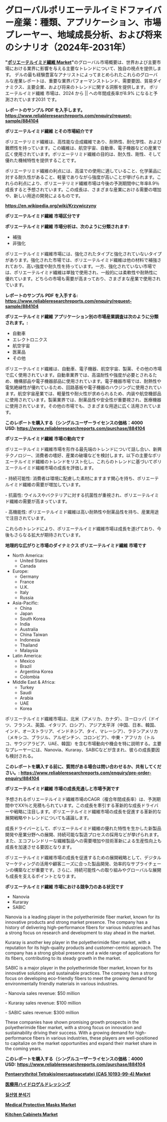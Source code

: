 <p><h1>グローバルポリエーテルイミドファイバー産業：種類、アプリケーション、市場プレーヤー、地域成長分析、および将来のシナリオ（2024年-2031年）</h1></p><p><strong>"<a href="https://www.reliableresearchreports.com/polyetherimide-fibre-r884104">ポリエーテルイミド繊維 Market</a>"</strong>のグローバル市場概要は、世界および主要市場における業界に影響を与える主要なトレンドについて、独自の視点を提供します。 デルの最も経験豊富なアナリストによってまとめられたこれらのグローバルな産業レポートは、重要な業界パフォーマンストレンド、需要要因、貿易ダイナミクス、主要企業、および将来のトレンドに関する洞察を提供します。 ポリエーテルイミド繊維 市場は、2024 から || への年間成長率が8.9% になると予測されています2031 です。</p>
<p><strong>レポートのサンプル PDF を入手します。</strong><strong><a href="https://www.reliableresearchreports.com/enquiry/request-sample/884104">https://www.reliableresearchreports.com/enquiry/request-sample/884104</a></strong></p>
<p><strong>ポリエーテルイミド繊維 とその市場紹介です</strong></p>
<p><p>ポリエーテリミド繊維は、高性能な合成繊維であり、耐熱性、耐化学性、および難燃性を持っています。この繊維は、航空宇宙、自動車、電子機器などの産業で広く使用されています。ポリエーテリミド繊維の目的は、耐久性、剛性、そして優れた機械特性を提供することです。</p><p>ポリエーテリミド繊維の利点には、高温での使用に適していること、化学薬品に対する耐久性があること、軽量でありながら強度が高いことが挙げられます。これらの利点により、ポリエーテリミド繊維市場は今後の予測期間中に年率8.9％成長すると予想されています。この成長は、さまざまな産業における需要の増加や、新しい用途の開発によるものです。</p><a href="https://en.wikipedia.org/wiki/Krzywiczyny"></a></p>
<p><strong><a href="https://en.wikipedia.org/wiki/Krzywiczyny">https://en.wikipedia.org/wiki/Krzywiczyny</a></strong></p>
<p><strong>ポリエーテルイミド繊維&nbsp;市場区分です</strong><strong></strong></p>
<p><strong>ポリエーテルイミド繊維 市場分析は、次のように分類されます:</strong>&nbsp;</p>
<p><ul><li>補強</li><li>非強化</li></ul></p>
<p><p>ポリエーテルイミド繊維市場には、強化されたタイプと強化されていないタイプがあります。強化された市場では、ポリエーテルイミド繊維は他の材料で補強されており、高い強度や耐久性を持っています。一方、強化されていない市場では、ポリエーテルイミド繊維は単独で使用され、一般的には柔軟性や耐熱性に優れています。どちらの市場も需要が高まっており、さまざまな産業で使用されています。</p></p>
<p><strong>レポートのサンプル PDF を入手する: <a href="https://www.reliableresearchreports.com/enquiry/request-sample/884104">https://www.reliableresearchreports.com/enquiry/request-sample/884104</a></strong></p>
<p><strong> ポリエーテルイミド繊維 アプリケーション別の市場産業調査は次のように分類されます。:</strong></p>
<p><ul><li>自動車</li><li>エレクトロニクス</li><li>航空宇宙</li><li>医薬品</li><li>その他</li></ul></p>
<p><p>ポリエーテルイミド繊維は、自動車、電子機器、航空宇宙、製薬、その他の市場で広く使用されています。自動車業界では、高温耐性や強度が必要とされるため、機構部品や電子機器部品に使用されています。電子機器市場では、耐熱性や電気絶縁性が優れているため、回路基板や電子機器のハウジングに使用されています。航空宇宙産業では、軽量性や耐火性が求められるため、内装や航空機部品に使用されています。製薬業界では、耐薬品性や安全性が重要視され、医療機器に使用されています。その他の市場でも、さまざまな用途に広く活用されています。</p></p>
<p><strong>このレポートを購入する（シングルユーザーライセンスの価格：4000 USD:</strong><strong>&nbsp;<a href="https://www.reliableresearchreports.com/purchase/884104">https://www.reliableresearchreports.com/purchase/884104</a></strong></p>
<p><strong>ポリエーテルイミド繊維 市場の動向です</strong></p>
<p><p>ポリエーテルイミド繊維市場を形作る最先端のトレンドについて話し合い、新興テクノロジー、消費者の嗜好、産業の破壊などを検討します。以下の主要なポリエーテルイミド繊維のトレンドをリスト化し、これらのトレンドに基づいてポリエーテルイミド繊維市場の成長を評価します。</p><p>- 持続可能性: 消費者は環境に配慮した素材にますます関心を持ち、ポリエーテルイミド繊維の需要が増加しています。</p><p>- 抗菌性: ウイルスやバクテリアに対する抗菌性が重視され、ポリエーテルイミド繊維の需要が高まっています。</p><p>- 高機能性: ポリエーテルイミド繊維は高い耐熱性や耐薬品性を持ち、産業用途で注目されています。</p><p>これらのトレンドにより、ポリエーテルイミド繊維市場は成長を遂げており、今後もさらなる拡大が期待されています。</p></p>
<p><strong>地理的な広がりと市場のダイナミクス ポリエーテルイミド繊維 市場です</strong></p>
<p><ul>
    <li>
        North America:
        <ul>
            <li>United States</li>
            <li>Canada</li>
        </ul>
    </li>
    <li>
        Europe:
        <ul>
            <li>Germany</li>
            <li>France</li>
            <li>U.K.</li>
            <li>Italy</li>
            <li>Russia</li>
        </ul>
    </li>
    <li>
        Asia-Pacific:
        <ul>
            <li>China</li>
            <li>Japan</li>
            <li>South Korea</li>
            <li>India</li>
            <li>Australia</li>
            <li>China Taiwan</li>
            <li>Indonesia</li>
            <li>Thailand</li>
            <li>Malaysia</li>
        </ul>
    </li>
    <li>
        Latin America:
        <ul>
            <li>Mexico</li>
            <li>Brazil</li>
            <li>Argentina Korea</li>
            <li>Colombia</li>
        </ul>
    </li>
    <li>
        Middle East & Africa:
        <ul>
            <li>Turkey</li>
            <li>Saudi</li>
            <li>Arabia</li>
            <li>UAE</li>
            <li>Korea</li>
        </ul>
    </li>
    </ul></p>
<p><p>ポリエーテルイミド繊維市場は、北米（アメリカ、カナダ）、ヨーロッパ（ドイツ、フランス、英国、イタリア、ロシア）、アジア太平洋（中国、日本、韓国、インド、オーストラリア、インドネシア、タイ、マレーシア）、ラテンアメリカ（メキシコ、ブラジル、アルゼンチン、コロンビア）、中東・アフリカ（トルコ、サウジアラビア、UAE、韓国）を含む市場動向や機会を特に説明する。主要なプレーヤーには、Nanovia、Kuraray、SABICなどが含まれ、彼らの成長要因も検討される。</p></p>
<p><strong>このレポートを購入する前に、質問がある場合は問い合わせるか、共有してください。:&nbsp;<a href="https://www.reliableresearchreports.com/enquiry/pre-order-enquiry/884104">https://www.reliableresearchreports.com/enquiry/pre-order-enquiry/884104</a></strong></p>
<p><strong>ポリエーテルイミド繊維 市場の成長見通しと市場予測です</strong></p>
<p><p>予想されるポリエーテルイミド繊維市場のCAGR（複合年間成長率）は、予測期間中でXX％と見積もられています。この成長を牽引する革新的な成長ドライバーや戦略に注目します。ポリエーテルイミド繊維市場の成長を促進する革新的な展開戦略やトレンドについても議論します。</p><p>成長ドライバーとして、ポリエーテルイミド繊維の優れた特性を生かした新製品開発や産業分野への展開、持続可能な製造プロセスの採用などが挙げられます。また、エコフレンドリーな繊維製品への需要増加や技術革新による生産性向上も成長を加速させる要因となります。</p><p>ポリエーテルイミド繊維市場の成長を促進するための展開戦略として、デジタルマーケティングの活用や顧客ニーズに合った製品開発、効率的なサプライチェーンの構築などが重要です。さらに、持続可能性への取り組みやグローバルな展開も成長を支えるポイントとなります。</p></p>
<p><strong>ポリエーテルイミド繊維 市場における競争力のある状況です</strong></p>
<p><ul><li>Nanovia</li><li>Kuraray</li><li>SABIC</li></ul></p>
<p><p>Nanovia is a leading player in the polyetherimide fiber market, known for its innovative products and strong market presence. The company has a history of delivering high-performance fibers for various industries and has a strong focus on research and development to stay ahead in the market.</p><p>Kuraray is another key player in the polyetherimide fiber market, with a reputation for its high-quality products and customer-centric approach. The company has a strong global presence and a wide range of applications for its fibers, contributing to its steady growth in the market.</p><p>SABIC is a major player in the polyetherimide fiber market, known for its innovative solutions and sustainable practices. The company has a strong focus on developing eco-friendly fibers to meet the growing demand for environmentally friendly materials in various industries.</p><p>- Nanovia sales revenue: $50 million</p><p>- Kuraray sales revenue: $100 million</p><p>- SABIC sales revenue: $300 million</p><p>These companies have shown promising growth prospects in the polyetherimide fiber market, with a strong focus on innovation and sustainability driving their success. With a growing demand for high-performance fibers in various industries, these players are well-positioned to capitalize on the market opportunities and expand their market share in the coming years.</p></p>
<p><strong>このレポートを購入する（シングルユーザーライセンスの価格：4000 USD:</strong>&nbsp;<strong><a href="https://www.reliableresearchreports.com/purchase/884104">https://www.reliableresearchreports.com/purchase/884104</a></strong></p>
<p><strong><p><a href="https://issuu.com/reportprime-2/docs/pentaerythritol-tetrakismercaptoace_d9db10ecb1c1d0">Pentaerythritol Tetrakis(mercaptoacetate) (CAS 10193-99-4) Market</a></p><p><a href="https://github.com/mohamedbakry57/Market-Research-Report-List-5/blob/main/664604487367.md">医療用ハイドロゲルドレッシング</a></p><p><a href="https://github.com/laholand/Market-Research-Report-List-6/blob/main/6016032108255.md">질산염 분석기</a></p><p><a href="https://github.com/luckyshygirl/Market-Research-Report-List-6/blob/main/medical-protective-masks-market.md">Medical Protective Masks Market</a></p><p><a href="https://github.com/vimar16th/Market-Research-Report-List-6/blob/main/kitchen-cabinets-market.md">Kitchen Cabinets Market</a></p></strong></p>